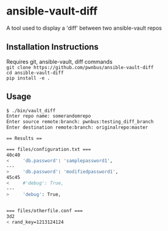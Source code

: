 # ansible-vault-diff
A tool used to display a 'diff' between two ansible-vault repos

## Installation Instructions
Requires git, ansible-vault, diff commands  
`git clone https://github.com/pwnbus/ansible-vault-diff`  
`cd ansible-vault-diff`  
`pip install -e .`

## Usage
```bash
$ ./bin/vault_diff
Enter repo name: somerandomrepo
Enter source remote:branch: pwnbus:testing_diff_branch
Enter destination remote:branch: originalrepo:master

== Results ==

=== files/configuration.txt ===
40c40
<     'db.password': 'samplepassword1',
---
>     'db.password': 'modifiedpassword1',
45c45
<     #'debug': True,
---
>     'debug': True,


=== files/otherfile.conf ===
3d2
< rand_key=1213124124
```
